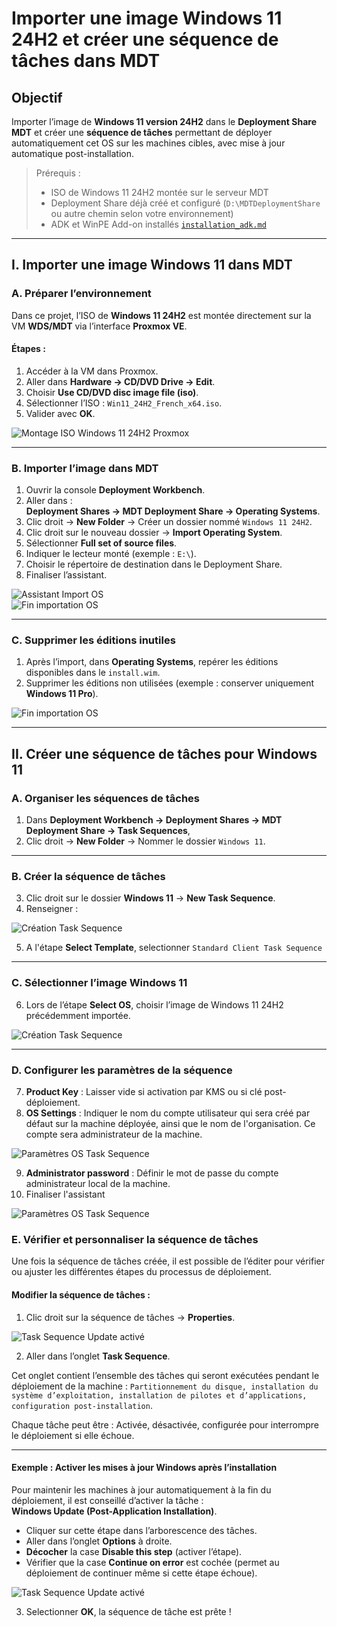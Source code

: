 # Importer une image Windows 11 24H2 et créer une séquence de tâches dans MDT

## Objectif

Importer l’image de **Windows 11 version 24H2** dans le **Deployment Share MDT** et créer une **séquence de tâches** permettant de déployer automatiquement cet OS sur les machines cibles, avec mise à jour automatique post-installation.

> Prérequis :  
> - ISO de Windows 11 24H2 montée sur le serveur MDT  
> - Deployment Share déjà créé et configuré (`D:\MDTDeploymentShare` ou autre chemin selon votre environnement)  
> - ADK et WinPE Add-on installés [`installation_adk.md`](01_installation_adk.md)

---

## I. Importer une image Windows 11 dans MDT

### A. Préparer l’environnement

Dans ce projet, l’ISO de **Windows 11 24H2** est montée directement sur la VM **WDS/MDT** via l’interface **Proxmox VE**.

#### Étapes :

1. Accéder à la VM dans Proxmox.
2. Aller dans **Hardware → CD/DVD Drive → Edit**.
3. Choisir **Use CD/DVD disc image file (iso)**.
4. Sélectionner l’ISO : `Win11_24H2_French_x64.iso`.
5. Valider avec **OK**.

![Montage ISO Windows 11 24H2 Proxmox](/captures/mdt_iso_mount_proxmox.png)

---

### B. Importer l’image dans MDT

1. Ouvrir la console **Deployment Workbench**.
2. Aller dans :  
   **Deployment Shares → MDT Deployment Share → Operating Systems**.
3. Clic droit → **New Folder** → Créer un dossier nommé `Windows 11 24H2`.
4. Clic droit  sur le nouveau dossier → **Import Operating System**.
5. Sélectionner **Full set of source files**.
6. Indiquer le lecteur monté (exemple : `E:\`).
7. Choisir le répertoire de destination dans le Deployment Share.
8. Finaliser l’assistant.

![Assistant Import OS](/captures/mdt_import_os_wizard.png)  
![Fin importation OS](/captures/mdt_import_os_finish.png)

---

### C. Supprimer les éditions inutiles 

1. Après l’import, dans **Operating Systems**, repérer les éditions disponibles dans le `install.wim`.
2. Supprimer les éditions non utilisées (exemple : conserver uniquement **Windows 11 Pro**).

![Fin importation OS](/captures/mdt_supp_editions.png)  

---

## II. Créer une séquence de tâches pour Windows 11

### A. Organiser les séquences de tâches

1. Dans **Deployment Workbench → Deployment Shares → MDT Deployment Share → Task Sequences**,  
2. Clic droit → **New Folder** → Nommer le dossier `Windows 11`.

---

### B. Créer la séquence de tâches

3. Clic droit sur le dossier **Windows 11** → **New Task Sequence**.
4. Renseigner :

![Création Task Sequence](/captures/mdt_create_task_sequence.png)  

5. A l'étape **Select Template**, selectionner `Standard Client Task Sequence`
---

### C. Sélectionner l’image Windows 11

6. Lors de l’étape **Select OS**, choisir l’image de Windows 11 24H2 précédemment importée.

![Création Task Sequence](/captures/mdt_select_os.png)  

---

### D. Configurer les paramètres de la séquence

7. **Product Key** : Laisser vide si activation par KMS ou si clé post-déploiement.  
8. **OS Settings** : Indiquer le nom du compte utilisateur qui sera créé par défaut sur la machine déployée, ainsi que le nom de l'organisation. Ce compte sera administrateur de la machine.
   
![Paramètres OS Task Sequence](/captures/mdt_os_settings.png)  

9. **Administrator password** : Définir le mot de passe du compte administrateur local de la machine.
10. Finaliser l'assistant

![Paramètres OS Task Sequence](/captures/mdt_task_finish.png)  

### E. Vérifier et personnaliser la séquence de tâches

Une fois la séquence de tâches créée, il est possible de l’éditer pour vérifier ou ajuster les différentes étapes du processus de déploiement.

#### Modifier la séquence de tâches :

1. Clic droit sur la séquence de tâches → **Properties**.  

![Task Sequence Update activé](/captures/mdt_modifier_sequence_tâche.png)

2. Aller dans l’onglet **Task Sequence**.

Cet onglet contient l’ensemble des tâches qui seront exécutées pendant le déploiement de la machine :  `Partitionnement du disque, installation du système d’exploitation, installation de pilotes et d’applications, configuration post-installation`.

Chaque tâche peut être :  Activée, désactivée, configurée pour interrompre le déploiement si elle échoue.

---

#### Exemple : Activer les mises à jour Windows après l’installation

Pour maintenir les machines à jour automatiquement à la fin du déploiement, il est conseillé d’activer la tâche :  
**Windows Update (Post-Application Installation)**.

- Cliquer sur cette étape dans l’arborescence des tâches.
- Aller dans l’onglet **Options** à droite.
- **Décocher** la case **Disable this step** (activer l’étape).
- Vérifier que la case **Continue on error** est cochée (permet au déploiement de continuer même si cette étape échoue).

![Task Sequence Update activé](/captures/mdt_task_windows_update.png)  

3. Selectionner **OK**, la séquence de tâche est prête !

